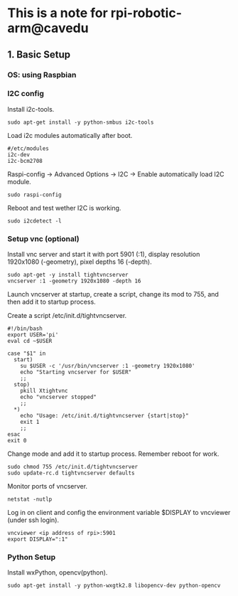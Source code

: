 # This is a note for rpi-robotic-arm@cavedu 

## 1. Basic Setup

### OS: using Raspbian

### I2C config

Install i2c-tools.

```shell
sudo apt-get install -y python-smbus i2c-tools
```
Load i2c modules automatically after boot.

```shell
#/etc/modules
i2c-dev
i2c-bcm2708
```
Raspi-config -> Advanced Options -> I2C -> Enable automatically load I2C module.

```shell
sudo raspi-config
```
Reboot and test wether I2C is working.

```shell
sudo i2cdetect -l
```

### Setup vnc (optional)

Install vnc server and start it with port 5901 (:1), display resolution 1920x1080 (-geometry), pixel depths 16 (-depth).

```shell
sudo apt-get -y install tightvncserver
vncserver :1 -geometry 1920x1080 -depth 16
```

Launch vncserver at startup, create a script, change its mod to 755, and then add it to startup process.

Create a script /etc/init.d/tightvncserver.

```shell
#!/bin/bash
export USER='pi'
eval cd ~$USER

case "$1" in
  start)
    su $USER -c '/usr/bin/vncserver :1 -geometry 1920x1080' 
    echo "Starting vncserver for $USER"
    ;;
  stop)
    pkill Xtightvnc
    echo "vncserver stopped"
    ;;
  *)
    echo "Usage: /etc/init.d/tightvncserver {start|stop}"
    exit 1
    ;;
esac
exit 0
```
Change mode and add it to startup process. Remember reboot for work.

```shell
sudo chmod 755 /etc/init.d/tightvncserver
sudo update-rc.d tightvncserver defaults
```

Monitor ports of vncserver.

```shell
netstat -nutlp
```

Log in on client and config the environment variable $DISPLAY to vncviewer (under ssh login).

```shell
vncviewer <ip address of rpi>:5901
export DISPLAY=":1" 
```


###  Python Setup

Install wxPython, opencv(python).

```shell
sudo apt-get install -y python-wxgtk2.8 libopencv-dev python-opencv
```


